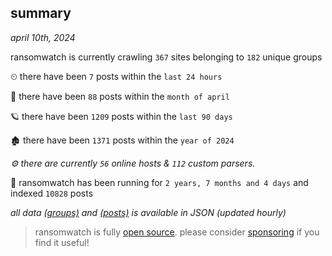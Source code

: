 
## summary
_april 10th, 2024_

ransomwatch is currently crawling `367` sites belonging to `182` unique groups

⏲ there have been `7` posts within the `last 24 hours`

🦈 there have been `88` posts within the `month of april`

🪐 there have been `1209` posts within the `last 90 days`

🏚 there have been `1371` posts within the `year of 2024`

_⚙️ there are currently `56` online hosts & `112` custom parsers._

🦕 ransomwatch has been running for `2 years, 7 months and 4 days` and indexed `10828` posts

_all data  [(groups)](http://ransomwhat.telemetry.ltd/groups) and [(posts)](http://ransomwhat.telemetry.ltd/posts) is available in JSON (updated hourly)_

> ransomwatch is fully [open source](https://github.com/joshhighet/ransomwatch#ransomwatch--). please consider [sponsoring](https://github.com/sponsors/joshhighet) if you find it useful!
